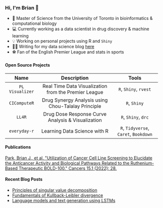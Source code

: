 ### Hi, I'm Brian 👋
* 📖 Master of Science from the University of Toronto in bioinformatics & computational biology
* 💻 Currently working as a data scientist in drug discovery & machine learning
* 💡 Working on personal projects using R and `Shiny`
* ✍🏻 Writing for my data science blog [here](https://brianjmpark.github.io/) 
* ⚽️ Fan of the English Premier League and stats in sports

#### Open Source Projects

| Name      | Description | Tools     |
| :---:        |    :----:  |        :---: |
| `PL Visualizer`      | Real Time Data Visualization from the Premier League | `R`, `Shiny`, `rvest`   |
| `CIComputeR`      | Drug Synergy Analysis using Chou-Talalay Principle       | `R`, `Shiny`   |
| `LL4R`      | Drug Dose Response Curve Analysis & Visualization        | `R`, `Shiny`, `drc`   |
| `everyday-r`      | Learning Data Science with R       | `R`, `Tidyverse`, `Caret`, `Bookdown`   |

#### Publications

[Park, Brian J., et al. "Utilization of Cancer Cell Line Screening to Elucidate the Anticancer Activity and Biological Pathways Related to the Ruthenium-Based Therapeutic BOLD-100." Cancers 15.1 (2022): 28.](https://pubmed.ncbi.nlm.nih.gov/36612025/)

#### Recent Blog Posts
* [Principles of singular value decomposition](https://brianjmpark.github.io/post/2023-03-31-principles-of-singular-value-decomposition-index/)
* [Fundamentals of Kullback-Leibler divergence](https://brianjmpark.github.io/post/2022-11-10-fundamentals-of-kullback-leibler-divergence-index/)
* [Language models and text generation using LSTMs](https://brianjmpark.github.io/post/2022-08-23-language-models-and-text-generation-using-lstms-index/)


